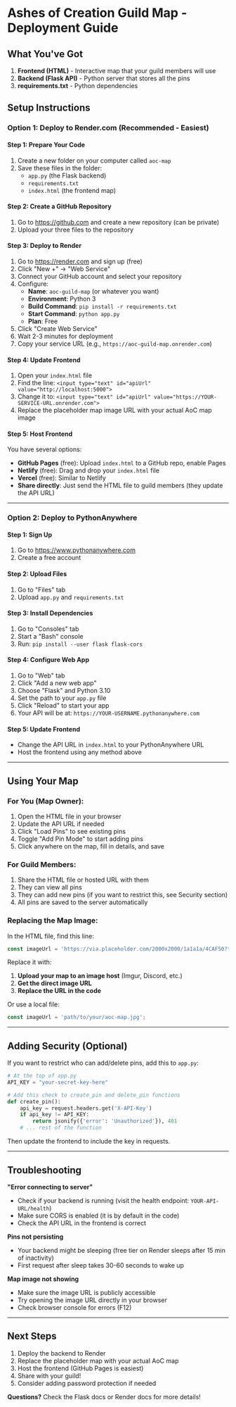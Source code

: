 # Ashes of Creation Guild Map - Deployment Guide

## What You've Got

1. **Frontend (HTML)** - Interactive map that your guild members will use
2. **Backend (Flask API)** - Python server that stores all the pins
3. **requirements.txt** - Python dependencies

## Setup Instructions

### Option 1: Deploy to Render.com (Recommended - Easiest)

#### Step 1: Prepare Your Code
1. Create a new folder on your computer called `aoc-map`
2. Save these files in the folder:
   - `app.py` (the Flask backend)
   - `requirements.txt`
   - `index.html` (the frontend map)

#### Step 2: Create a GitHub Repository
1. Go to https://github.com and create a new repository (can be private)
2. Upload your three files to the repository

#### Step 3: Deploy to Render
1. Go to https://render.com and sign up (free)
2. Click "New +" → "Web Service"
3. Connect your GitHub account and select your repository
4. Configure:
   - **Name**: `aoc-guild-map` (or whatever you want)
   - **Environment**: Python 3
   - **Build Command**: `pip install -r requirements.txt`
   - **Start Command**: `python app.py`
   - **Plan**: Free
5. Click "Create Web Service"
6. Wait 2-3 minutes for deployment
7. Copy your service URL (e.g., `https://aoc-guild-map.onrender.com`)

#### Step 4: Update Frontend
1. Open your `index.html` file
2. Find the line: `<input type="text" id="apiUrl" value="http://localhost:5000">`
3. Change it to: `<input type="text" id="apiUrl" value="https://YOUR-SERVICE-URL.onrender.com">`
4. Replace the placeholder map image URL with your actual AoC map image

#### Step 5: Host Frontend
You have several options:
- **GitHub Pages** (free): Upload `index.html` to a GitHub repo, enable Pages
- **Netlify** (free): Drag and drop your `index.html` file
- **Vercel** (free): Similar to Netlify
- **Share directly**: Just send the HTML file to guild members (they update the API URL)

---

### Option 2: Deploy to PythonAnywhere

#### Step 1: Sign Up
1. Go to https://www.pythonanywhere.com
2. Create a free account

#### Step 2: Upload Files
1. Go to "Files" tab
2. Upload `app.py` and `requirements.txt`

#### Step 3: Install Dependencies
1. Go to "Consoles" tab
2. Start a "Bash" console
3. Run: `pip install --user flask flask-cors`

#### Step 4: Configure Web App
1. Go to "Web" tab
2. Click "Add a new web app"
3. Choose "Flask" and Python 3.10
4. Set the path to your `app.py` file
5. Click "Reload" to start your app
6. Your API will be at: `https://YOUR-USERNAME.pythonanywhere.com`

#### Step 5: Update Frontend
- Change the API URL in `index.html` to your PythonAnywhere URL
- Host the frontend using any method above

---

## Using Your Map

### For You (Map Owner):
1. Open the HTML file in your browser
2. Update the API URL if needed
3. Click "Load Pins" to see existing pins
4. Toggle "Add Pin Mode" to start adding pins
5. Click anywhere on the map, fill in details, and save

### For Guild Members:
1. Share the HTML file or hosted URL with them
2. They can view all pins
3. They can add new pins (if you want to restrict this, see Security section)
4. All pins are saved to the server automatically

### Replacing the Map Image:
In the HTML file, find this line:
```javascript
const imageUrl = 'https://via.placeholder.com/2000x2000/1a1a1a/4CAF50?text=Replace+with+your+AoC+Map+Image';
```

Replace it with:
1. **Upload your map to an image host** (Imgur, Discord, etc.)
2. **Get the direct image URL**
3. **Replace the URL in the code**

Or use a local file:
```javascript
const imageUrl = 'path/to/your/aoc-map.jpg';
```

---

## Adding Security (Optional)

If you want to restrict who can add/delete pins, add this to `app.py`:

```python
# At the top of app.py
API_KEY = "your-secret-key-here"

# Add this check to create_pin and delete_pin functions
def create_pin():
    api_key = request.headers.get('X-API-Key')
    if api_key != API_KEY:
        return jsonify({'error': 'Unauthorized'}), 401
    # ... rest of the function
```

Then update the frontend to include the key in requests.

---

## Troubleshooting

**"Error connecting to server"**
- Check if your backend is running (visit the health endpoint: `YOUR-API-URL/health`)
- Make sure CORS is enabled (it is by default in the code)
- Check the API URL in the frontend is correct

**Pins not persisting**
- Your backend might be sleeping (free tier on Render sleeps after 15 min of inactivity)
- First request after sleep takes 30-60 seconds to wake up

**Map image not showing**
- Make sure the image URL is publicly accessible
- Try opening the image URL directly in your browser
- Check browser console for errors (F12)

---

## Next Steps

1. Deploy the backend to Render
2. Replace the placeholder map with your actual AoC map
3. Host the frontend (GitHub Pages is easiest)
4. Share with your guild!
5. Consider adding password protection if needed

**Questions?** Check the Flask docs or Render docs for more details!